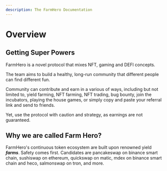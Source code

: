 ```yaml
---
description: The FarmHero Documentation
---
```


# Overview

## Getting Super Powers

FarmHero is a novel protocol that mixes NFT, gaming and DEFI concepts.

The team aims to build a healthy, long-run community that different people can find different fun.

Community can contribute and earn in a various of ways, including but not limited to, yield farming, NFT farming, NFT trading, bug bounty, join the incubators, playing the house games, or simply copy and paste your referral link and send to friends.

Yet, use the protocol with caution and strategy, as earnings are not guaranteed.

## Why we are called Farm Hero?

FarmHero's continuous token ecosystem are built upon renowned yield _**farms**_. Safety comes first. Candidates are pancakeswap on binance smart chain, sushiswap on ethereum, quickswap on matic, mdex on binance smart chain and heco, salmonswap on tron, and more.

